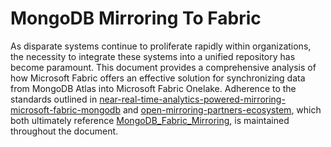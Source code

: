 # MongoDB Mirroring To Fabric
<link rel="icon" href="articles/fabric_16_color.svg" type="image/x-icon" >

As disparate systems continue to proliferate rapidly within organizations, the necessity to integrate these systems into a unified repository has become paramount. 
This document provides a comprehensive analysis of how Microsoft Fabric offers an effective solution for synchronizing data from MongoDB Atlas into Microsoft Fabric Onelake. 
Adherence to the standards outlined in 
<a href="https://www.mongodb.com/developer/products/atlas/near-real-time-analytics-powered-mirroring-microsoft-fabric-mongodb-atlas/?msockid=05101b1fe8f2682f37010e6fe93b697c" target="_blank">near-real-time-analytics-powered-mirroring-microsoft-fabric-mongodb</a>
and 
<a href="https://learn.microsoft.com/en-us/fabric/database/mirrored-database/open-mirroring-partners-ecosystem" target="_blank">open-mirroring-partners-ecosystem</a>, 
which both ultimately reference
<a href="https://github.com/mongodb-partners/MongoDB_Fabric_Mirroring" target="_blank">MongoDB_Fabric_Mirroring</a>, is maintained throughout the document.

